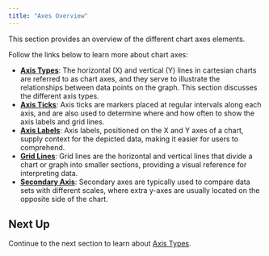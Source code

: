 ```yaml
---
title: "Axes Overview"
---
```

This section provides an overview of the different chart axes elements. 

<image-caption src="charts-axes/resources/axes.png" alt="Chart Axes" centered="true" constrained="true"></image-caption>

Follow the links below to learn more about chart axes:  

- **[Axis Types](/charts-axes-types/)**: The horizontal (X) and vertical (Y) lines in cartesian charts are referred to as chart axes, and they serve to illustrate the relationships between data points on the graph. This section discusses the different axis types.
- **[Axis Ticks](/charts-axes-ticks/)**: Axis ticks are markers placed at regular intervals along each axis, and are also used to determine where and how often to show the axis labels and grid lines.
- **[Axis Labels](/charts-axes-labels/)**: Axis labels, positioned on the X and Y axes of a chart, supply context for the depicted data, making it easier for users to comprehend.
- **[Grid Lines](/charts-axes-grid-lines/)**: Grid lines are the horizontal and vertical lines that divide a chart or graph into smaller sections, providing a visual reference for interpreting data.
- **[Secondary Axis](/charts-axes-secondary/)**: Secondary axes are typically used to compare data sets with different scales, where extra y-axes are usually located on the opposite side of the chart.

## Next Up

Continue to the next section to learn about [Axis Types](/charts-axes-types/).